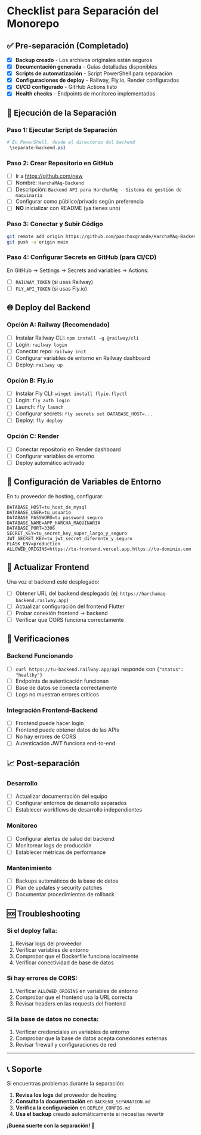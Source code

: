 # Checklist para Separación del Monorepo

## ✅ Pre-separación (Completado)

- [x] **Backup creado** - Los archivos originales están seguros
- [x] **Documentación generada** - Guías detalladas disponibles
- [x] **Scripts de automatización** - Script PowerShell para separación
- [x] **Configuraciones de deploy** - Railway, Fly.io, Render configurados
- [x] **CI/CD configurado** - GitHub Actions listo
- [x] **Health checks** - Endpoints de monitoreo implementados

## 🚀 Ejecución de la Separación

### Paso 1: Ejecutar Script de Separación
```powershell
# En PowerShell, desde el directorio del backend
.\separate-backend.ps1
```

### Paso 2: Crear Repositorio en GitHub
- [ ] Ir a https://github.com/new
- [ ] Nombre: `HarchaMAq-Backend`
- [ ] Descripción: `Backend API para HarchaMAq - Sistema de gestión de maquinaria`
- [ ] Configurar como público/privado según preferencia
- [ ] **NO** inicializar con README (ya tienes uno)

### Paso 3: Conectar y Subir Código
```bash
git remote add origin https://github.com/panchoxgrande/HarchaMAq-Backend.git
git push -u origin main
```

### Paso 4: Configurar Secrets en GitHub (para CI/CD)
En GitHub → Settings → Secrets and variables → Actions:

- [ ] `RAILWAY_TOKEN` (si usas Railway)
- [ ] `FLY_API_TOKEN` (si usas Fly.io)

## 🌐 Deploy del Backend

### Opción A: Railway (Recomendado)
- [ ] Instalar Railway CLI: `npm install -g @railway/cli`
- [ ] Login: `railway login`
- [ ] Conectar repo: `railway init`
- [ ] Configurar variables de entorno en Railway dashboard
- [ ] Deploy: `railway up`

### Opción B: Fly.io
- [ ] Instalar Fly CLI: `winget install flyio.flyctl`
- [ ] Login: `fly auth login`
- [ ] Launch: `fly launch`
- [ ] Configurar secrets: `fly secrets set DATABASE_HOST=...`
- [ ] Deploy: `fly deploy`

### Opción C: Render
- [ ] Conectar repositorio en Render dashboard
- [ ] Configurar variables de entorno
- [ ] Deploy automático activado

## 🔧 Configuración de Variables de Entorno

En tu proveedor de hosting, configurar:

```env
DATABASE_HOST=tu_host_de_mysql
DATABASE_USER=tu_usuario
DATABASE_PASSWORD=tu_password_seguro
DATABASE_NAME=APP_HARCHA_MAQUINARIA
DATABASE_PORT=3306
SECRET_KEY=tu_secret_key_super_largo_y_seguro
JWT_SECRET_KEY=tu_jwt_secret_diferente_y_seguro
FLASK_ENV=production
ALLOWED_ORIGINS=https://tu-frontend.vercel.app,https://tu-dominio.com
```

## 📱 Actualizar Frontend

Una vez el backend esté desplegado:

- [ ] Obtener URL del backend desplegado (ej: `https://harchamaq-backend.railway.app`)
- [ ] Actualizar configuración del frontend Flutter
- [ ] Probar conexión frontend → backend
- [ ] Verificar que CORS funciona correctamente

## 🧪 Verificaciones

### Backend Funcionando
- [ ] `curl https://tu-backend.railway.app/api` responde con `{"status": "healthy"}`
- [ ] Endpoints de autenticación funcionan
- [ ] Base de datos se conecta correctamente
- [ ] Logs no muestran errores críticos

### Integración Frontend-Backend
- [ ] Frontend puede hacer login
- [ ] Frontend puede obtener datos de las APIs
- [ ] No hay errores de CORS
- [ ] Autenticación JWT funciona end-to-end

## 📈 Post-separación

### Desarrollo
- [ ] Actualizar documentación del equipo
- [ ] Configurar entornos de desarrollo separados
- [ ] Establecer workflows de desarrollo independientes

### Monitoreo
- [ ] Configurar alertas de salud del backend
- [ ] Monitorear logs de producción
- [ ] Establecer métricas de performance

### Mantenimiento
- [ ] Backups automáticos de la base de datos
- [ ] Plan de updates y security patches
- [ ] Documentar procedimientos de rollback

## 🆘 Troubleshooting

### Si el deploy falla:
1. Revisar logs del proveedor
2. Verificar variables de entorno
3. Comprobar que el Dockerfile funciona localmente
4. Verificar conectividad de base de datos

### Si hay errores de CORS:
1. Verificar `ALLOWED_ORIGINS` en variables de entorno
2. Comprobar que el frontend usa la URL correcta
3. Revisar headers en las requests del frontend

### Si la base de datos no conecta:
1. Verificar credenciales en variables de entorno
2. Comprobar que la base de datos acepta conexiones externas
3. Revisar firewall y configuraciones de red

---

## 📞 Soporte

Si encuentras problemas durante la separación:

1. **Revisa los logs** del proveedor de hosting
2. **Consulta la documentación** en `BACKEND_SEPARATION.md`
3. **Verifica la configuración** en `DEPLOY_CONFIG.md`
4. **Usa el backup** creado automáticamente si necesitas revertir

**¡Buena suerte con la separación! 🚀**